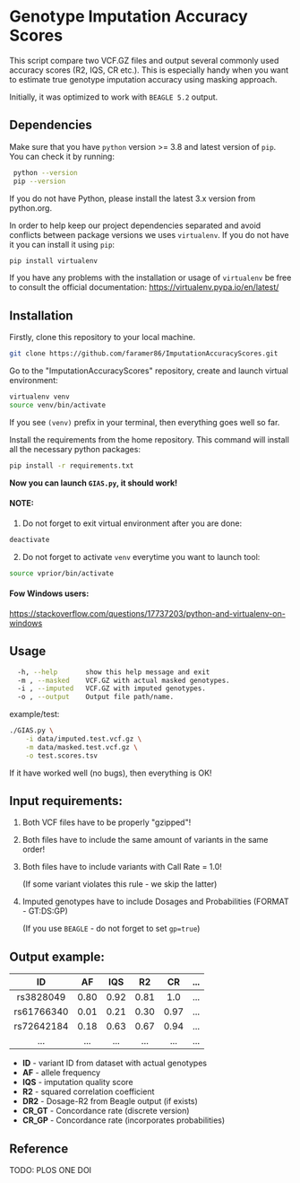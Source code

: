 # **Genotype Imputation Accuracy Scores**
This script compare two VCF.GZ files and output several commonly used accuracy
scores (R2, IQS, CR etc.). This is especially handy when you want to estimate
true genotype imputation accuracy using masking approach.

Initially, it was optimized to work with `BEAGLE 5.2` output. 

## **Dependencies** 

Make sure that you have `python` version >= 3.8 and latest version of `pip`.
You can check it by running:

```bash
 python --version
 pip --version
```

If you do not have Python, please install the latest 3.x version from python.org.

In order to help keep our project dependencies separated and avoid conflicts
between package versions we uses `virtualenv`.
If you do not have it you can install it using `pip`:

```bash
pip install virtualenv
```

If you have any problems with the installation or usage of `virtualenv` be free
to consult the official documentation: https://virtualenv.pypa.io/en/latest/

## **Installation**

Firstly, clone this repository to your local machine. 

```bash
git clone https://github.com/faramer86/ImputationAccuracyScores.git
```

Go to the "ImputationAccuracyScores" repository, create and launch virtual environment:

```bash
virtualenv venv
source venv/bin/activate
```

If you see `(venv)` prefix in your terminal, then everything goes well so far.

Install the requirements from the home repository. 
This command will install all the necessary python packages:

```bash
pip install -r requirements.txt
```

**Now you can launch `GIAS.py`, it should work!**

#### NOTE:

1) Do not forget to exit virtual environment after you are done:

```bash
deactivate
```

2) Do not forget to activate `venv` everytime you want to launch tool:

```bash
source vprior/bin/activate
```

#### Fow Windows users:

https://stackoverflow.com/questions/17737203/python-and-virtualenv-on-windows

## **Usage**

```bash
  -h, --help       show this help message and exit
  -m , --masked    VCF.GZ with actual masked genotypes.
  -i , --imputed   VCF.GZ with imputed genotypes.
  -o , --output    Output file path/name.
```

example/test:

```bash
./GIAS.py \
    -i data/imputed.test.vcf.gz \
    -m data/masked.test.vcf.gz \
    -o test.scores.tsv
```

If it have worked well (no bugs), then everything is OK! 

## **Input requirements:**

1) Both VCF files have to be properly "gzipped"!
2) Both files have to include the same amount of variants in the same order!
3) Both files have to include variants with Call Rate = 1.0!

   (If some variant violates this rule - we skip the latter)
4) Imputed genotypes have to include Dosages and Probabilities (FORMAT - GT:DS:GP)

   (If you use `BEAGLE` - do not forget to set `gp=true`)

## **Output example:**

|   **ID**   | **AF** | **IQS** | **R2** | **CR** | **...** |
|:----------:|:------:|:------:|:------:|:------:|:---:|
| rs3828049  |  0.80  |  0.92   |  0.81  |  1.0   | ... |
| rs61766340 |  0.01  |  0.21   |  0.30  |  0.97  | ... |
| rs72642184 |   0.18 |  0.63   |  0.67  |  0.94  | ... |
|    ...     |  ...   |   ...   |  ...   |  ...   | ... |

- **ID** - variant ID from dataset with actual genotypes
- **AF** - allele frequency
- **IQS** - imputation quality score
- **R2** - squared correlation coefficient
- **DR2** - Dosage-R2 from Beagle output (if exists)
- **CR_GT** - Concordance rate (discrete version)
- **CR_GP** - Concordance rate (incorporates probabilities)

## **Reference**

 TODO: PLOS ONE DOI
